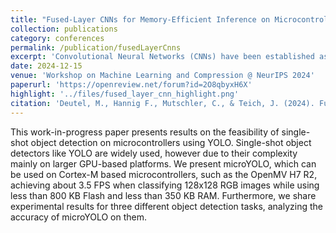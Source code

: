 ```yaml
---
title: "Fused-Layer CNNs for Memory-Efficient Inference on Microcontrollers"
collection: publications
category: conferences
permalink: /publication/fusedLayerCnns
excerpt: 'Convolutional Neural Networks (CNNs) have been established as the dominant approach to computer vision tasks. As a result, efficient inference of CNNs has become a major concern to enable the processing of image data close to where it is generated by camera sensors, most commonly microcontroller units (MCUs). However, major obstacles to deploying CNNs on MCUs are the strict memory and bandwidth constraints that make processing high-resolution images on many MCUs infeasible. In this work, we propose a method to fuse convolutional layers in quantized CNNs, which can serve as an additional dimension for optimizing the memory requirements of CNNs during inference. By fusing memory-intensive convolutions in the early inverted residual blocks of MobileNetv2-like CNNs, we show that memory requirements during inference can be reduced by up to 54% at the cost of only about a 14% increase in latency and no change in accuracy. As an example, we show that this reduction enables the deployment of image processing pipelines on a Cortex-M7 MCU that supports image resolutions up to 320x320 pixels compared to the 128x128 pixels resolution commonly used in related work.'
date: 2024-12-15
venue: 'Workshop on Machine Learning and Compression @ NeurIPS 2024'
paperurl: 'https://openreview.net/forum?id=2O8qbyxH6X'
highlight: '../files/fused_layer_cnn_highlight.png'
citation: 'Deutel, M., Hannig F., Mutschler, C., & Teich, J. (2024). Fused-Layer CNNs for Memory-Efficient Inference on Microcontrollers. In Workshop on Machine Learning and Compression @ NeurIPS 2024.'
---
```


This work-in-progress paper presents results on the feasibility of single-shot object detection on microcontrollers using YOLO. Single-shot object detectors like YOLO are widely used, however due to their complexity mainly on larger GPU-based platforms. We present microYOLO, which can be used on Cortex-M based microcontrollers, such as the OpenMV H7 R2, achieving about 3.5 FPS when classifying 128x128 RGB images while using less than 800 KB Flash and less than 350 KB RAM. Furthermore, we share experimental results for three different object detection tasks, analyzing the accuracy of microYOLO on them.